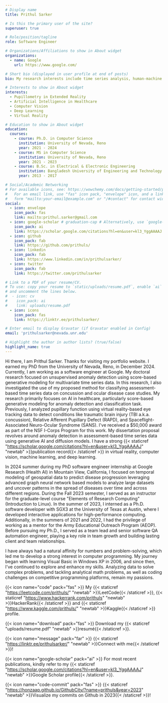 ```yaml
---
# Display name
title: Prithul Sarker

# Is this the primary user of the site?
superuser: true

# Role/position/tagline
role: Software Engineer

# Organizations/Affiliations to show in About widget
organizations:
  - name: Google
    url: https://www.google.com/

# Short bio (displayed in user profile at end of posts)
bio: My research interests include time series analysis, human-machine perception, computer vision, and deep learning.

# Interests to show in About widget
interests:
  - Pupillometry in Extended Reality
  - Artificial Intelligence in Healthcare
  - Computer Vision
  - Deep Learning
  - Virtual Reality

# Education to show in About widget
education:
  courses:
    - course: Ph.D. in Computer Science
      institution: University of Nevada, Reno
      year: 2021 - 2024
    - course: MS in Computer Science
      institution: University of Nevada, Reno
      year: 2021 - 2023
    - course: B.Sc. in Electrical & Electronic Engineering
      institution: Bangladesh University of Engineering and Technology
      year: 2013 - 2017

# Social/Academic Networking
# For available icons, see: https://wowchemy.com/docs/getting-started/page-builder/#icons
#   For an email link, use "fas" icon pack, "envelope" icon, and a link in the
#   form "mailto:your-email@example.com" or "/#contact" for contact widget.
social:
  - icon: envelope
    icon_pack: fas
    link: mailto:prithul.sarker@gmail.com
  - icon: google-scholar # graduation-cap # Alternatively, use `google-scholar` icon from `ai` icon pack
    icon_pack: ai
    link: https://scholar.google.com/citations?hl=en&user=kl3_YggAAAAJ
  - icon: github
    icon_pack: fab
    link: https://github.com/prithuls/
  - icon: linkedin
    icon_pack: fab
    link: https://www.linkedin.com/in/prithulsarker/
  - icon: twitter
    icon_pack: fab
    link: https://twitter.com/prithulsarker

# Link to a PDF of your resume/CV.
# To use: copy your resume to `static/uploads/resume.pdf`, enable `ai` icons in `params.toml`,
# and uncomment the lines below.
#  - icon: cv
#    icon_pack: ai
#    link: uploads/resume.pdf
  - icon: icons
    icon_pack: fas
    link: https://linktr.ee/prithulsarker/

# Enter email to display Gravatar (if Gravatar enabled in Config)
email: 'prithulsarker@nevada.unr.edu'

# Highlight the author in author lists? (true/false)
highlight_name: true
---
```

Hi there, I am Prithul Sarker. Thanks for visiting my portfolio website. I earned my PhD from the University of Nevada, Reno, in December 2024. Currently, I am working as a software engineer at Google. My doctoral research focused on unsupervised anomaly detection using score-based generative modeling for multivariate time series data. In this research, I also investigated the use of my proposed method for classifying assessment-based time series data on concussion and ocular disease case studies. My research primarily focuses on AI in healthcare, particularly score-based generative modeling for anomaly detection and classification task. Previously, I analyzed pupillary function using virtual reality-based eye tracking data to detect conditions like traumatic brain injury (TBI a.k.a. concussion), Relative Afferent Pupillary Defect (RAPD), and Spaceflight-Associated Neuro-Ocular Syndrome (SANS). I've received a $50,000 award as part of the NSF I-Corps Program for this work. My dissertation proposal revolves around anomaly detection in assessment-based time series data using generative AI and diffusion models. I have a strong {{< staticref "https://scholar.google.com/citations?hl=en&user=kl3_YggAAAAJ" "newtab" >}}publication record{{< /staticref >}} in virtual reality, computer vision, machine learning, and deep learning. 

In 2024 summer during my PhD software engineer internship at Google Research (Health AI) in Mountain View, California, I focused on temporal modeling of geospatial data to predict disease progression leveraging advanced graph neural network based models to analyze large datasets and uncover patterns in the spread of diseases over time and across different regions. During the Fall 2023 semester, I served as an instructor for the graduate-level course "Elements of Research Computing" (Introduction to Linux). In the summer of 2023, I interned as a Ph.D. software developer with SGX3 at the University of Texas at Austin, where I developed interactive applications for high-performance computing. Additionally, in the summers of 2021 and 2022, I had the privilege of working as a mentor for the Army Educational Outreach Program (AEOP). Before pursuing my Ph.D., I served as a team lead and senior software QA automation engineer, playing a key role in team growth and building lasting client and team relationships.

I have always had a natural affinity for numbers and problem-solving, which led me to develop a strong interest in computer programming. My journey began with learning Visual Basic in Windows XP in 2006, and since then, I've continued to explore and enhance my skills. Analyzing data to solve complex problems, and tackling analytical math problems, as well as coding challenges on competitive programming platforms, remain my passions. 

{{< icon name="code" pack="fas" >}} My {{< staticref "https://leetcode.com/prithuls/" "newtab" >}}LeetCode{{< /staticref >}}, {{< staticref "https://www.hackerrank.com/prithuls" "newtab" >}}HackerRank{{< /staticref >}} and {{< staticref "https://www.kaggle.com/prithuls/" "newtab" >}}Kaggle{{< /staticref >}} profile.

{{< icon name="download" pack="fas" >}} Download my {{< staticref "uploads/resume.pdf" "newtab" >}}resumé{{< /staticref >}}.

{{< icon name="message" pack="far" >}} {{< staticref "https://linktr.ee/prithulsarker/" "newtab" >}}Connect with me{{< /staticref >}}!

{{< icon name="google-scholar" pack="ai" >}} For most recent publications, kindly refer to my {{< staticref "https://scholar.google.com/citations?hl=en&user=kl3_YggAAAAJ" "newtab" >}}Google Scholar profile{{< /staticref >}}.

{{< icon name="code-commit" pack="fas" >}} {{< staticref "https://honzaap.github.io/GithubCity/?name=prithuls&year=2023" "newtab" >}}Visualize my commits on Github in 2023{{< /staticref >}}!
